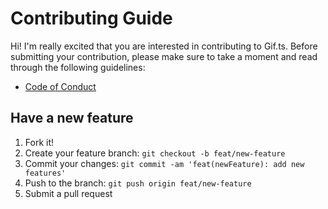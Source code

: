 # Contributing Guide

Hi! I'm really excited that you are interested in contributing to Gif.ts. Before
submitting your contribution, please make sure to take a moment and read through
the following guidelines:

- [Code of Conduct](https://github.com/Eyoatam/Christmas-bot-api/blob/master/CODE_OF_CONDUCT.md)

## Have a new feature

1. Fork it!
2. Create your feature branch: `git checkout -b feat/new-feature`
3. Commit your changes: `git commit -am 'feat(newFeature): add new features'`
4. Push to the branch: `git push origin feat/new-feature`
5. Submit a pull request
